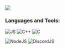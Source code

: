 ##

<picture>
<source 
  srcset="https://github-readme-stats.vercel.app/api?username=11sap&show_icons=true&theme=midnight-purple&title_color=7729ab&icon_color=4329ab&text_color=b7a6bf&hide_border=true&include_all_commits=true&hide_title=true"
/>

<img src="https://github-readme-stats.vercel.app/api?username=11sap&show_icons=true"/>

</picture>

### **Languages and Tools**:

![JS](https://img.shields.io/badge/-JavaScript-090909?style=for-the-badge&logo=JavaScript&logoColor=E9D54D)
![C++](https://img.shields.io/badge/-C++-090909?style=for-the-badge&logo=C%2b%2b&logoColor=6296CC)
![C](https://img.shields.io/badge/-C-090909?style=for-the-badge&logo=C&logoColor=A8B9CC)

![NodeJS](https://img.shields.io/badge/-Nodejs-090909?style=for-the-badge&logo=Node.js&logoColor=339933)
![DiscordJS](https://img.shields.io/badge/-DiscordJS-090909?style=for-the-badge&logo=Discord&logoColor=5865F2)




